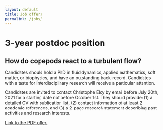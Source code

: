 ```yaml
---
layout: default
title: Job offers
permalink: /jobs/
---
```


# 3-year postdoc position

## How do copepods react to a turbulent flow?


Candidates should hold a PhD in fluid dynamics, applied mathematics, soft matter, or biophysics, and have an outstanding track-record. Candidates with a taste for interdisciplinary research will receive a particular attention.

Candidates are invited to contact Christophe Eloy by email before July 20th, 2021 for a starting date not before October 1st. They should provide: (1) a detailed CV with publication list, (2) contact information of at least 2 academic references, and (3) a 2-page research statement describing past activities and research interests.

<a href="../assets/pdf/PostdocC0PEP0Dexp.pdf">Link to the PDF offer.</a>
